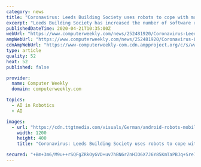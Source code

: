 ```yaml
---
category: news
title: "Coronavirus: Leeds Building Society uses robots to cope with mortgage holiday demand"
excerpt: "Leeds Building Society has increased the number of software robots in its mortgage processing operation to cope with high ... The research also found that 35% of people prefer an instant response from artificial intelligence (AI) than a delayed reply from a person. The rise of machine learning and AI in the workplace has been well documented ..."
publishedDateTime: 2020-04-21T10:35:00Z
webUrl: "https://www.computerweekly.com/news/252481920/Coronavirus-Leeds-Building-Society-uses-robots-to-cope-with-mortgage-holiday-demand"
ampWebUrl: "https://www.computerweekly.com/news/252481920/Coronavirus-Leeds-Building-Society-uses-robots-to-cope-with-mortgage-holiday-demand?amp=1"
cdnAmpWebUrl: "https://www-computerweekly-com.cdn.ampproject.org/c/s/www.computerweekly.com/news/252481920/Coronavirus-Leeds-Building-Society-uses-robots-to-cope-with-mortgage-holiday-demand?amp=1"
type: article
quality: 52
heat: 52
published: false

provider:
  name: Computer Weekly
  domain: computerweekly.com

topics:
  - AI in Robotics
  - AI

images:
  - url: "https://cdn.ttgtmedia.com/visuals/German/android-robots-mobile-google.png"
    width: 1200
    height: 400
    title: "Coronavirus: Leeds Building Society uses robots to cope with mortgage holiday demand"

secured: "+Bm+3m6/M9u++rSQFgZRkOyGVD+uv7hBN6rZnHIO6X7J6Y85KmTaPBJq+Sre7NGEh9P4e4E6zAtEG2I7es1RbfSAANdmFmmnSWjLtSx6O8XgYSDbdOcz3js0zJUMRjaFge+naTn+CV0f4tUVTgmv/CoB8Zh0MJRf+fHV8UrGqqItfaY8Zc72sEEVTEqPg3pi0OFGXBVdARF8r/dml36g2I+K9CbrKj4ezt1MuKqQuKI54IFMGiDMMstROeyjtYStTOUNlgLRbShPRpfIzbMAF4QmNixwRDZu+JLcTP/ObcjS9Jt5NifgG+kDJNfn04sT;e0QdGHbHJcDwgv8pVWr5xQ=="
---
```



